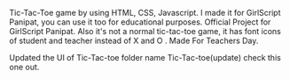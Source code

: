 Tic-Tac-Toe game by  using HTML, CSS, Javascript. 
I made it for GirlScript Panipat, you can use it too for educational purposes.
Official Project for GirlScript Panipat.
Also it's not a normal tic-tac-toe game, it has font icons  of student and teacher instead of X and O . Made For Teachers Day.

Updated the UI of Tic-Tac-toe folder name Tic-Tac-toe(update) check this one out.
